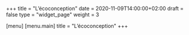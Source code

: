 +++
title = "L’écoconception"
date = 2020-11-09T14:00:00+02:00
draft = false
type = "widget_page"
weight = 3

[menu]
	[menu.main]
		title = "L’écoconception"
+++
